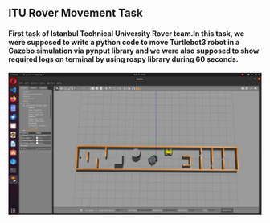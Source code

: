 ## ITU Rover Movement Task

 #### First task of Istanbul Technical University Rover team.In this task, we were supposed to write a python code to move Turtlebot3 robot in a Gazebo simulation via pynput library and we were also supposed to show required logs on terminal by using rospy library during 60 seconds.

!["Gazebo Turtlebot3 Simulation"](simulation.jpeg)

